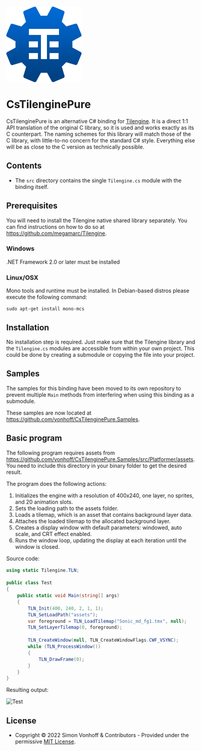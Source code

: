 ![Logo](Logo.png)

# CsTilenginePure
CsTilenginePure is an alternative C# binding for [Tilengine](https://github.com/megamarc/Tilengine). 
It is a direct 1:1 API translation of the original C library, so it is used and works exactly as its C counterpart. 
The naming schemes for this library will match those of the C library, with little-to-no concern for the standard C# style. 
Everything else will be as close to the C version as technically possible.

## Contents
* The ```src``` directory contains the single `Tilengine.cs` module with the binding itself.

## Prerequisites
You will need to install the Tilengine native shared library separately. You can find instructions on how to do so at https://github.com/megamarc/Tilengine.

### Windows
.NET Framework 2.0 or later must be installed

### Linux/OSX
Mono tools and runtime must be installed. In Debian-based distros please execute the following command:
```
sudo apt-get install mono-mcs
```

## Installation
No installation step is required. Just make sure that the Tilengine library and the `Tilengine.cs` modules are accessible from within your own project. This could be done by creating a submodule or copying the file into your project.

## Samples
The samples for this binding have been moved to its own repository to prevent multiple ```Main``` methods from interfering when using this binding as a submodule. 

These samples are now located at https://github.com/vonhoff/CsTilenginePure.Samples.

## Basic program
The following program requires assets from https://github.com/vonhoff/CsTilenginePure.Samples/src/Platformer/assets. You need to include this directory in your binary folder to get the desired result.

The program does the following actions:
1. Initializes the engine with a resolution of 400x240, one layer, no sprites, and 20 animation slots.
2. Sets the loading path to the assets folder.
3. Loads a tilemap, which is an asset that contains background layer data.
4. Attaches the loaded tilemap to the allocated background layer.
5. Creates a display window with default parameters: windowed, auto scale, and CRT effect enabled.
6. Runs the window loop, updating the display at each iteration until the window is closed.

Source code:
```csharp
using static Tilengine.TLN;

public class Test
{
    public static void Main(string[] args)
    {
        TLN_Init(400, 240, 2, 1, 1);
        TLN_SetLoadPath("assets");
        var foreground = TLN_LoadTilemap("Sonic_md_fg1.tmx", null);
        TLN_SetLayerTilemap(0, foreground);

        TLN_CreateWindow(null, TLN_CreateWindowFlags.CWF_VSYNC);
        while (TLN_ProcessWindow())
        {
            TLN_DrawFrame(0);
        }
    }
}
```

Resulting output:

![Test](test.png)

## License
- Copyright &copy; 2022 Simon Vonhoff & Contributors - Provided under the permissive [MIT License](LICENSE).
